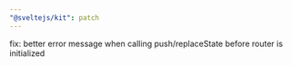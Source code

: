 ```yaml
---
"@sveltejs/kit": patch
---
```


fix: better error message when calling push/replaceState before router is initialized
